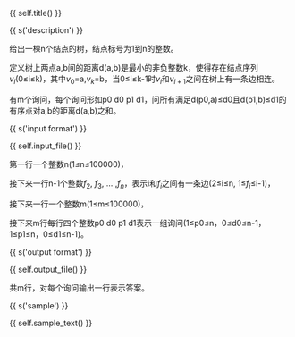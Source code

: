 
{{ self.title() }}

{{ s('description') }}

给出一棵n个结点的树，结点标号为1到n的整数。  

定义树上两点a,b间的距离d(a,b)是最小的非负整数k，使得存在结点序列$v_i$(0≤i≤k)，其中$v_0$=a,$v_k$=b，当0≤i≤k-1时$v_i$和$v_{i+1}$之间在树上有一条边相连。  

有m个询问，每个询问形如p0 d0 p1 d1，问所有满足d(p0,a)≤d0且d(p1,b)≤d1的有序点对a,b的距离d(a,b)之和。  

{{ s('input format') }}

{{ self.input_file() }}

第一行一个整数n(1≤n≤100000)，  

接下来一行n-1个整数$f_2$, $f_3$, ... ,$f_n$，表示i和$f_i$之间有一条边(2≤i≤n, 1≤$f_i$≤i-1)，  

接下来一行一个整数m(1≤m≤100000)，  

接下来m行每行四个整数p0 d0 p1 d1表示一组询问(1≤p0≤n，0≤d0≤n-1，1≤p1≤n，0≤d1≤n-1)。  

{{ s('output format') }}

{{ self.output_file() }}

共m行，对每个询问输出一行表示答案。  

{{ s('sample') }}

{{ self.sample_text() }}
